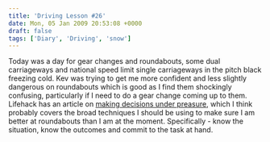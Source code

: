 ```yaml
---
title: 'Driving Lesson #26'
date: Mon, 05 Jan 2009 20:53:08 +0000
draft: false
tags: ['Diary', 'Driving', 'snow']
---
```


Today was a day for gear changes and roundabouts, some dual carriageways and national speed limit single carriageways in the pitch black freezing cold. Kev was trying to get me more confident and less slightly dangerous on roundabouts which is good as I find them shockingly confusing, particularly if I need to do a gear change coming up to them. Lifehack has an article on [making decisions under preasure](http://www.lifehack.org/articles/management/how-to-make-decisions-under-pressure.html), which I think probably covers the broad techniques I should be using to make sure I am better at roundabouts than I am at the moment. Specifically - know the situation, know the outcomes and commit to the task at hand.